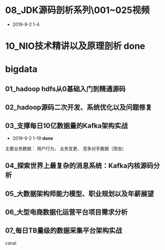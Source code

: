 
# 08_JDK源码剖析系列\001~025视频   
- 2019-9-2 1-4 

# 10_NIO技术精讲以及原理剖析 done

# bigdata

## 01_hadoop hdfs从0基础入门到精通源码

## 02_hadoop源码二次开发、系统优化以及问题修复

## 03_支撑每日10亿数据量的Kafka架构实战 
- 2019-9-2 1-19 **done**

主要业务数据： 用户行为， 业务变更， 竞争对手数据（爬虫）


## 04_探索世界上最复杂的消息系统：Kafka内核源码分析

## 05_大数据架构师能力模型、职业规划以及年薪展望

## 06_大型电商数据化运营平台项目需求分析

## 07_每日TB量级的数据采集平台架构实战
 canal